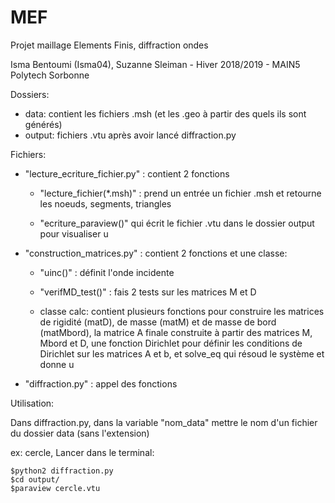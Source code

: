# MEF
Projet maillage Elements Finis, diffraction ondes

Isma Bentoumi (Isma04), Suzanne Sleiman - Hiver 2018/2019 - MAIN5 Polytech Sorbonne

Dossiers:
  - data: contient les fichiers .msh (et les .geo à partir des quels ils sont générés)
  - output: fichiers .vtu après avoir lancé diffraction.py 
  
 Fichiers:
  - "lecture_ecriture_fichier.py" : contient 2 fonctions
  
       - "lecture_fichier(*.msh)" : prend un entrée un fichier .msh et retourne les noeuds, segments, triangles 
        
       - "ecriture_paraview()" qui écrit le fichier .vtu dans le dossier output pour visualiser u 
  - "construction_matrices.py" : contient 2 fonctions et une classe:
  
       - "uinc()" : définit l'onde incidente 
        
       - "verifMD_test()" : fais 2 tests sur les matrices M et D 
        
       - classe calc: contient plusieurs fonctions pour construire les matrices de rigidité (matD), de masse (matM) et de 
          masse de bord (matMbord), la matrice A finale construite à partir des matrices M, Mbord et D, une fonction Dirichlet 
          pour définir les conditions de Dirichlet sur les matrices A et b, et solve_eq qui résoud le système et donne u
  - "diffraction.py" : appel des fonctions 
  
  
  Utilisation:
  
  Dans diffraction.py, dans la variable "nom_data" mettre le nom d'un fichier du dossier data (sans l'extension)
  
ex: cercle, Lancer dans le terminal:

    $python2 diffraction.py
    $cd output/
    $paraview cercle.vtu 

          
        
